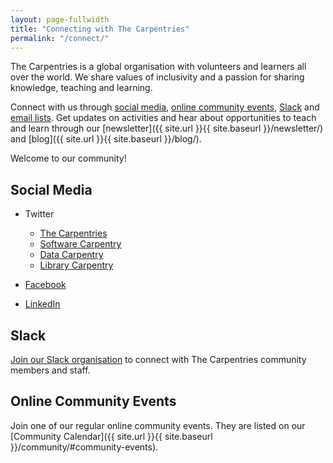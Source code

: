 ```yaml
---
layout: page-fullwidth
title: "Connecting with The Carpentries"
permalink: "/connect/"
---
```


The Carpentries is a global organisation with volunteers and learners
all over the world. We share values of inclusivity and a passion for 
sharing knowledge, teaching and learning. 

Connect with us through [social media](#social-media), [online community events](#online-community-events), [Slack](#slack) and [email lists](https://docs.carpentries.org/topic_folders/communications/tools/slack-and-email.html). Get updates on activities and hear about opportunities to teach
and learn through our [newsletter]({{ site.url }}{{ site.baseurl }}/newsletter/) and [blog]({{ site.url }}{{ site.baseurl }}/blog/).

Welcome to our community!

## Social Media

- Twitter
  + [The Carpentries](https://twitter.com/thecarpentries)
  + [Software Carpentry](https://twitter.com/swcarpentry)
  + [Data Carpentry](https://twitter.com/datacarpentry)
  + [Library Carpentry](https://twitter.com/LibCarpentry)
  
- [Facebook](https://www.facebook.com/carpentries/)

- [LinkedIn](https://www.linkedin.com/company/the-carpentries/)

## Slack

[Join our Slack organisation](https://swc-slack-invite.herokuapp.com/) to connect with The Carpentries community members and staff.

## Online Community Events

Join one of our regular online community events. They are listed on our [Community Calendar]({{ site.url }}{{ site.baseurl }}/community/#community-events).
